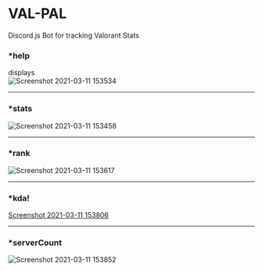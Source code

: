 # VAL-PAL
Discord.js Bot for tracking Valorant Stats

### *help
displays\
![Screenshot 2021-03-11 153534](https://user-images.githubusercontent.com/76600155/110869876-33b72f00-8280-11eb-95c2-745c7e499366.png)

---

### *stats
![Screenshot 2021-03-11 153458](https://user-images.githubusercontent.com/76600155/110869786-ffdc0980-827f-11eb-81e2-cf568727c84d.png)

---

### *rank
![Screenshot 2021-03-11 153617](https://user-images.githubusercontent.com/76600155/110869935-51849400-8280-11eb-938b-15a75eab6c3c.png)

---

### *kda!
[Screenshot 2021-03-11 153806](https://user-images.githubusercontent.com/76600155/110869971-66612780-8280-11eb-874c-3f392171b38f.png)

---

### *serverCount
![Screenshot 2021-03-11 153852](https://user-images.githubusercontent.com/76600155/110869984-6fea8f80-8280-11eb-9a2c-8bcc3cbb1356.png)


